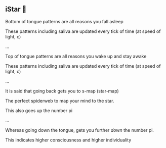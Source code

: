 ## iStar 💫 

Bottom of tongue patterns are all reasons you fall asleep

These patterns including saliva are updated every tick of time (at speed of light, c)

...

Top of tongue patterns are all reasons you wake up and stay awake

These patterns including saliva are updated every tick of time (at speed of light, c)

...

It is said that going back gets you to s-map (star-map)

The perfect spiderweb to map your mind to the star. 

This also goes up the number pi

...

Whereas going down the tongue, gets you further *down* the number pi. 

This indicates higher consciousness and higher individuality
